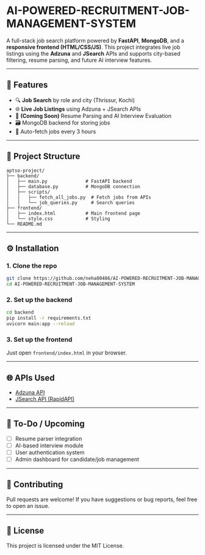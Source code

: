 # AI-POWERED-RECRUITMENT-JOB-MANAGEMENT-SYSTEM

A full-stack job search platform powered by **FastAPI**, **MongoDB**, and a **responsive frontend (HTML/CSS/JS)**. This project integrates live job listings using the **Adzuna** and **JSearch** APIs and supports city-based filtering, resume parsing, and future AI interview features.

---

## 🚀 Features

* 🔍 **Job Search** by role and city (Thrissur, Kochi)
* 🌐 **Live Job Listings** using Adzuna + JSearch APIs
* 🧠 **(Coming Soon)** Resume Parsing and AI Interview Evaluation
* 🗃️ MongoDB backend for storing jobs
* 🔁 Auto-fetch jobs every 3 hours

---

## 📁 Project Structure

```
aptso-project/
├── backend/
│   ├── main.py              # FastAPI backend
│   ├── database.py          # MongoDB connection
│   ├── scripts/
│   │   ├── fetch_all_jobs.py  # Fetch jobs from APIs
│   │   └── job_queries.py     # Search queries
├── frontend/
│   ├── index.html           # Main frontend page
│   └── style.css            # Styling
└── README.md
```

---

## ⚙️ Installation

### 1. Clone the repo

```bash
git clone https://github.com/neha00486/AI-POWERED-RECRUITMENT-JOB-MANAGEMENT-SYSTEM.git
cd AI-POWERED-RECRUITMENT-JOB-MANAGEMENT-SYSTEM
```

### 2. Set up the backend

```bash
cd backend
pip install -r requirements.txt
uvicorn main:app --reload
```

### 3. Set up the frontend

Just open `frontend/index.html` in your browser.

---

## 🌐 APIs Used

* [Adzuna API](https://developer.adzuna.com/)
* [JSearch API (RapidAPI)](https://rapidapi.com/letscrape-6bRBa3QguO5/api/jsearch)

---

## 📌 To-Do / Upcoming

* [ ] Resume parser integration
* [ ] AI-based interview module
* [ ] User authentication system
* [ ] Admin dashboard for candidate/job management

---

## 🤝 Contributing

Pull requests are welcome! If you have suggestions or bug reports, feel free to open an issue.

---

## 📄 License

This project is licensed under the MIT License.


